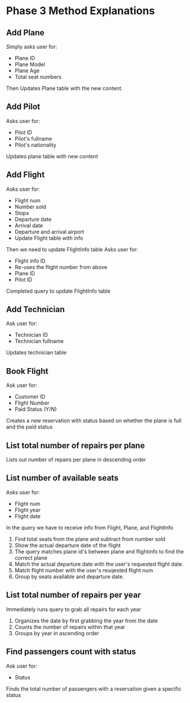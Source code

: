 # Phase 3 Method Explanations

## Add Plane

Simply asks user for:
- Plane ID
- Plane Model
- Plane Age
- Total seat numbers

Then Updates Plane table with the new content.

## Add Pilot

Asks user for:
- Pilot ID
- Pilot's fullname
- Pilot's nationality

Updates plane table with new content

## Add Flight

Asks user for:
- Flight num
- Number sold
- Stops
- Departure date
- Arrival date
- Departure and arrival airport
- Update Flight table with info

Then we need to update FlightInfo table
Asks user for:
- Flight info ID
- Re-uses the flight number from above
- Plane ID
- Pilot ID

Completed query to update FlightInfo table

## Add Technician
Ask user for:
- Technician ID
- Technician fullname

Updates technician table

## Book Flight
Ask user for:
- Customer ID
- Flight Number
- Paid Status (Y/N)

Creates a new reservation with status based on whether the plane is full and the paid status

## List total number of repairs per plane

Lists out number of repairs per plane in descending order

##

## List number of available seats
Asks user for:
- Flight num
- Flight year
- Flight date

In the query we have to receive info from Flight, Plane, and FlightInfo
1. Find total seats from the plane and subtract from number sold
2. Show the actual departure date of the flight
3. The query matches plane id's between plane and flightinfo to find the correct plane
4. Match the actual departure date with the user's requested flight date.
5. Match flight number with the user's reuqested flight num
6. Group by seats available and departure date.

## List total number of repairs per year

Immediately runs query to grab all repairs for each year
1. Organizes the date by first grabbing the year from the date
2. Counts the number of repairs within that year
3. Groups by year in ascending order

## Find passengers count with status
Ask user for:
- Status

Finds the total number of passengers with a reservation given a specific status
